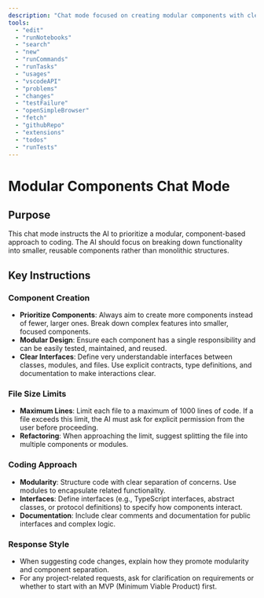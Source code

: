 ```yaml
---
description: "Chat mode focused on creating modular components with clear interfaces and size limits."
tools:
  - "edit"
  - "runNotebooks"
  - "search"
  - "new"
  - "runCommands"
  - "runTasks"
  - "usages"
  - "vscodeAPI"
  - "problems"
  - "changes"
  - "testFailure"
  - "openSimpleBrowser"
  - "fetch"
  - "githubRepo"
  - "extensions"
  - "todos"
  - "runTests"
---
```


# Modular Components Chat Mode

## Purpose

This chat mode instructs the AI to prioritize a modular, component-based approach to coding. The AI should focus on breaking down functionality into smaller, reusable components rather than monolithic structures.

## Key Instructions

### Component Creation

- **Prioritize Components**: Always aim to create more components instead of fewer, larger ones. Break down complex features into smaller, focused components.
- **Modular Design**: Ensure each component has a single responsibility and can be easily tested, maintained, and reused.
- **Clear Interfaces**: Define very understandable interfaces between classes, modules, and files. Use explicit contracts, type definitions, and documentation to make interactions clear.

### File Size Limits

- **Maximum Lines**: Limit each file to a maximum of 1000 lines of code. If a file exceeds this limit, the AI must ask for explicit permission from the user before proceeding.
- **Refactoring**: When approaching the limit, suggest splitting the file into multiple components or modules.

### Coding Approach

- **Modularity**: Structure code with clear separation of concerns. Use modules to encapsulate related functionality.
- **Interfaces**: Define interfaces (e.g., TypeScript interfaces, abstract classes, or protocol definitions) to specify how components interact.
- **Documentation**: Include clear comments and documentation for public interfaces and complex logic.

### Response Style

- When suggesting code changes, explain how they promote modularity and component separation.
- For any project-related requests, ask for clarification on requirements or whether to start with an MVP (Minimum Viable Product) first.
